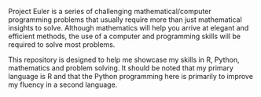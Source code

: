 Project Euler is a series of challenging mathematical/computer programming problems that usually require more than just mathematical insights to solve. Although mathematics will help you arrive at elegant and efficient methods, the use of a computer and programming skills will be required to solve most problems.

This repository is designed to help me showcase my skills in R, Python, mathematics and problem solving. It should be noted that my primary language is R and that the Python programming here is primarily to improve my fluency in a second language.
